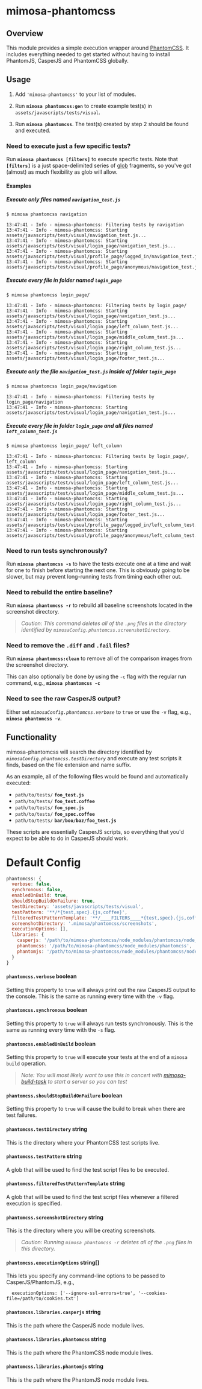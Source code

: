 mimosa-phantomcss
=================

## Overview

This module provides a simple execution wrapper around [PhantomCSS](https://github.com/Huddle/PhantomCSS).  It includes everything needed to get started without having to install PhantomJS, CasperJS and PhantomCSS globally.



## Usage

1. Add `'mimosa-phantomcss'` to your list of modules.

2. Run **`mimosa phantomcss:gen`** to create example test(s) in `assets/javascripts/tests/visual`.

3. Run **`mimosa phantomcss`**.  The test(s) created by step 2 should be found and executed.



### Need to execute just a few specific tests?

Run **`mimosa phantomcss [filters]`** to execute specific tests.  Note that **`[filters]`** is a just space-delimited series of [glob](https://www.npmjs.com/package/glob) fragments, so you've got (almost) as much flexibility as glob will allow.

#### Examples

##### Execute only files named `navigation_test.js`

```
$ mimosa phantomcss navigation

13:47:41 - Info - mimosa-phantomcss: Filtering tests by navigation
13:47:41 - Info - mimosa-phantomcss: Starting assets/javascripts/test/visual/navigation_test.js...
13:47:41 - Info - mimosa-phantomcss: Starting assets/javascripts/test/visual/login_page/navigation_test.js...
13:47:41 - Info - mimosa-phantomcss: Starting assets/javascripts/test/visual/profile_page/logged_in/navigation_test.js...
13:47:41 - Info - mimosa-phantomcss: Starting assets/javascripts/test/visual/profile_page/anonymous/navigation_test.js...
```

##### Execute every file in folder named `login_page`

```
$ mimosa phantomcss login_page/

13:47:41 - Info - mimosa-phantomcss: Filtering tests by login_page/
13:47:41 - Info - mimosa-phantomcss: Starting assets/javascripts/test/visual/login_page/navigation_test.js...
13:47:41 - Info - mimosa-phantomcss: Starting assets/javascripts/test/visual/login_page/left_column_test.js...
13:47:41 - Info - mimosa-phantomcss: Starting assets/javascripts/test/visual/login_page/middle_column_test.js...
13:47:41 - Info - mimosa-phantomcss: Starting assets/javascripts/test/visual/login_page/right_column_test.js...
13:47:41 - Info - mimosa-phantomcss: Starting assets/javascripts/test/visual/login_page/footer_test.js...
```

##### Execute only the file `navigation_test.js` inside of folder `login_page`

```
$ mimosa phantomcss login_page/navigation

13:47:41 - Info - mimosa-phantomcss: Filtering tests by login_page/navigation
13:47:41 - Info - mimosa-phantomcss: Starting assets/javascripts/test/visual/login_page/navigation_test.js...
```

##### Execute every file in folder `login_page` and all files named `left_column_test.js`

```
$ mimosa phantomcss login_page/ left_column

13:47:41 - Info - mimosa-phantomcss: Filtering tests by login_page/, left_column
13:47:41 - Info - mimosa-phantomcss: Starting assets/javascripts/test/visual/login_page/navigation_test.js...
13:47:41 - Info - mimosa-phantomcss: Starting assets/javascripts/test/visual/login_page/left_column_test.js...
13:47:41 - Info - mimosa-phantomcss: Starting assets/javascripts/test/visual/login_page/middle_column_test.js...
13:47:41 - Info - mimosa-phantomcss: Starting assets/javascripts/test/visual/login_page/right_column_test.js...
13:47:41 - Info - mimosa-phantomcss: Starting assets/javascripts/test/visual/login_page/footer_test.js...
13:47:41 - Info - mimosa-phantomcss: Starting assets/javascripts/test/visual/profile_page/logged_in/left_column_test.js...
13:47:41 - Info - mimosa-phantomcss: Starting assets/javascripts/test/visual/profile_page/anonymous/left_column_test.js...
```

### Need to run tests synchronously?

Run **`mimosa phantomcss -s`** to have the tests execute one at a time and wait for one to finish before starting the next one.  This is obviously going to be slower, but may prevent long-running tests from timing each other out.


### Need to rebuild the entire baseline?

Run **`mimosa phantomcss -r`** to rebuild all baseline screenshots located in the screenshot directory.

> *Caution: This command deletes all of the `.png` files in the directory identified by `mimosaConfig.phantomcss.screenshotDirectory`*.

### Need to remove the `.diff` and `.fail` files?

Run **`mimosa phantomcss:clean`** to remove all of the comparison images from the screenshot directory.

This can also optionally be done by using the `-c` flag with the regular run command, e.g., **`mimosa phantomcss -c`**

### Need to see the raw CasperJS output?

Either set *`mimosaConfig.phantomcss.verbose`* to `true` or use the `-v` flag, e.g., **`mimosa phantomcss -v`**.




## Functionality

mimosa-phantomcss will search the directory identified by *`mimosaConfig.phantomcss.testDirectory`* and execute any test scripts it finds, based on the file extension and name suffix.

As an example, all of the following files would be found and automatically executed:

* `path/to/tests/` **`foo_test.js`**
* `path/to/tests/` **`foo_test.coffee`**
* `path/to/tests/` **`foo_spec.js`**
* `path/to/tests/` **`foo_spec.coffee`**
* `path/to/tests/` **`bar/boo/baz/foo_test.js`**

These scripts are essentially CasperJS scripts, so everything that you'd expect to be able to do in CasperJS should work.


# Default Config

```javascript
phantomcss: {
  verbose: false,
  synchronous: false,
  enabledOnBuild: true,
  shouldStopBuildOnFailure: true,
  testDirectory: 'assets/javascripts/tests/visual',
  testPattern: '**/*{test,spec}.{js,coffee}',
  filteredTestPatternTemplate: '**/____FILTERS____*{test,spec}.{js,coffee}',
  screenshotDirectory: '.mimosa/phantomcss/screenshots',
  executionOptions: [],
  libraries: {
    casperjs: '/path/to/mimosa-phantomcss/node_modules/phantomcss/node_modules/casperjs',
    phantomcss: '/path/to/mimosa-phantomcss/node_modules/phantomcss',
    phantomjs: '/path/to/mimosa-phantomcss/node_modules/phantomcss/node_modules/phantomjs'
  }
}
```

#### `phantomcss.verbose` boolean

Setting this property to `true` will always print out the raw CasperJS output to the console.  This is the same as running every time with the `-v` flag.

#### `phantomcss.synchronous` boolean

Setting this property to `true` will always run tests synchronously.  This is the same as running every time with the `-s` flag.

#### `phantomcss.enabledOnBuild` boolean

Setting this property to `true` will execute your tests at the end of a `mimosa build` operation.

> *Note: You will most likely want to use this in concert with [mimosa-build-task](https://github.com/dbashford/mimosa-build-task) to start a server so you can test*

#### `phantomcss.shouldStopBuildOnFailure` boolean

Setting this property to `true` will cause the build to break when there are test failures.

#### `phantomcss.testDirectory` string

This is the directory where your PhantomCSS test scripts live.

#### `phantomcss.testPattern` string

A glob that will be used to find the test script files to be executed.

#### `phantomcss.filteredTestPatternTemplate` string

A glob that will be used to find the test script files whenever a filtered execution is specified.

#### `phantomcss.screenshotDirectory` string

This is the directory where you will be creating screenshots.

> *Caution: Running `mimosa phantomcss -r` deletes all of the `.png` files in this directory.*

#### `phantomcss.executionOptions` string[]

This lets you specify any command-line options to be passed to CasperJS/PhantomJS, e.g.,

```
  executionOptions: ['--ignore-ssl-errors=true', '--cookies-file=/path/to/cookies.txt']
```

#### `phantomcss.libraries.casperjs` string

This is the path where the CasperJS node module lives.

#### `phantomcss.libraries.phantomcss` string

This is the path where the PhantomCSS node module lives.

#### `phantomcss.libraries.phantomjs` string

This is the path where the PhantomJS node module lives.

